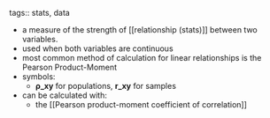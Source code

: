 tags:: stats, data

- a measure of the strength of [[relationship (stats)]] between two variables.
- used when both variables are continuous
- most common method of calculation for linear relationships is the Pearson Product-Moment
- symbols:
	- **ρ_xy** for populations, **r_xy** for samples
- can be calculated with:
	- the [[Pearson product-moment coefficient of correlation]]
